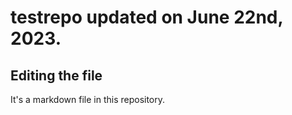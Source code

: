 # testrepo updated on June 22nd, 2023.

## Editing the file

It's a markdown file in this repository.
